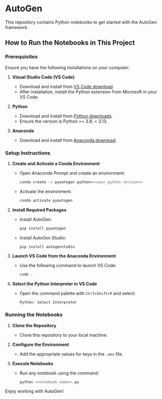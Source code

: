 # AutoGen

This repository contains Python notebooks to get started with the AutoGen framework.

## How to Run the Notebooks in This Project

### Prerequisites

Ensure you have the following installations on your computer:

1. **Visual Studio Code (VS Code)**
   - Download and install from [VS Code download](https://code.visualstudio.com/download).
   - After installation, install the Python extension from Microsoft in your VS Code.

2. **Python**
   - Download and install from [Python downloads](https://www.python.org/downloads/).
   - Ensure the version is Python >= 3.8, < 3.13.

3. **Anaconda**
   - Download and install from [Anaconda download](https://www.anaconda.com/download).

### Setup Instructions

1. **Create and Activate a Conda Environment**
   - Open Anaconda Prompt and create an environment:
     ```sh
     conda create -n pyautogen python=<<your_python_version>>
     ```
   - Activate the environment:
     ```sh
     conda activate pyautogen
     ```

2. **Install Required Packages**
   - Install AutoGen:
     ```sh
     pip install pyautogen
     ```
   - Install AutoGen Studio:
     ```sh
     pip install autogenstudio
     ```

3. **Launch VS Code from the Anaconda Environment**
   - Use the following command to launch VS Code:
     ```sh
     code .
     ```

4. **Select the Python Interpreter in VS Code**
   - Open the command palette with `Ctrl+Shift+P` and select:
     ```
     Python: Select Interpreter
     ```

### Running the Notebooks

1. **Clone the Repository**
   - Clone this repository to your local machine.

2. **Configure the Environment**
   - Add the appropriate values for keys in the `.env` file.

3. **Execute Notebooks**
   - Run any notebook using the command:
     ```sh
     python <<notebook_name>>.py
     ```

Enjoy working with AutoGen!
